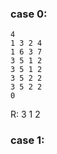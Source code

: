 ### case 0:
```
4
1 3 2 4
1 6 3 7
3 5 1 2
3 5 1 2
3 5 2 2
3 5 2 2
0
```

R: 3 1 2

### case 1:
```

```